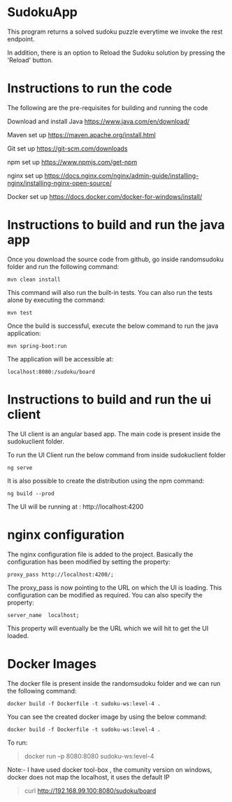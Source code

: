 # SudokuApp

This program returns a solved sudoku puzzle everytime we invoke the rest endpoint.

In addition, there is an option to Reload the Sudoku solution by pressing the 'Reload' button.

# Instructions to run the code

The following are the pre-requisites for building and running the code

Download and install Java
https://www.java.com/en/download/

Maven set up
https://maven.apache.org/install.html

Git set up
https://git-scm.com/downloads

npm set up
https://www.npmjs.com/get-npm

nginx set up
https://docs.nginx.com/nginx/admin-guide/installing-nginx/installing-nginx-open-source/

Docker set up
https://docs.docker.com/docker-for-windows/install/

# Instructions to build and run the java app

Once you download the source code from github, go inside randomsudoku folder and run the following command:
```
mvn clean install

```
This command will also run the built-in tests. You can also run the tests alone by executing the command:

```
mvn test

```
Once the build is successful, execute the below command to run the java application:
```
mvn spring-boot:run

```
The application will be accessible at:

```
localhost:8080:/sudoku/board

```
# Instructions to build and run the ui client
The UI client is an angular based app. The main code is present inside the sudokuclient folder.

To run the UI Client run the below command from inside sudokuclient folder

```
ng serve

```
It is also possible to create the distribution using the npm command:
```
ng build --prod
```

The UI will be running at : http://localhost:4200

# nginx configuration
The nginx configuration file is added to the project. Basically the configuration has been modified by setting the property:

```
proxy_pass http://localhost:4200/;

```
The proxy_pass is now pointing to the URL on which the UI is loading. This configuration can be modified as required.
You can also specify the property:
```
server_name  localhost;

```
This property will eventually be the URL which we will hit to get the UI loaded.

# Docker Images
The docker file is present inside the randomsudoku folder and we can run the following command:

```
docker build -f Dockerfile -t sudoku-ws:level-4 .

```
You can see the created docker image by using the below command:

```
docker build -f Dockerfile -t sudoku-ws:level-4 .

```
To run:

>docker run –p 8080:8080 sudoku-ws:level-4

Note:- I have used docker tool-box , the comunity version on windows, docker does not map the localhost, it uses the default IP

> curl http://192.168.99.100:8080/sudoku/board



